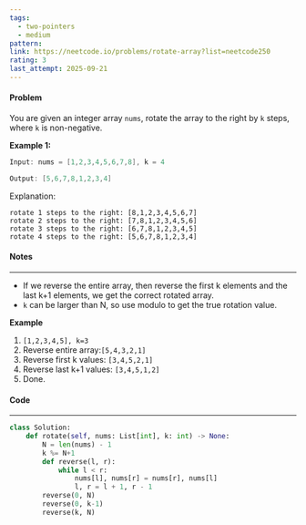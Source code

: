 ```yaml
---
tags:
  - two-pointers
  - medium
pattern:
link: https://neetcode.io/problems/rotate-array?list=neetcode250
rating: 3
last_attempt: 2025-09-21
---
```

#### Problem
You are given an integer array `nums`, rotate the array to the right by `k` steps, where `k` is non-negative.

**Example 1:**

```java
Input: nums = [1,2,3,4,5,6,7,8], k = 4

Output: [5,6,7,8,1,2,3,4]
```

Explanation:  
```
rotate 1 steps to the right: [8,1,2,3,4,5,6,7]  
rotate 2 steps to the right: [7,8,1,2,3,4,5,6]  
rotate 3 steps to the right: [6,7,8,1,2,3,4,5]  
rotate 4 steps to the right: [5,6,7,8,1,2,3,4]
```

#### Notes
---
- If we reverse the entire array, then reverse the first k elements and the last k+1 elements, we get the correct rotated array.
- `k` can be larger than N, so use modulo to get the true rotation value.

**Example**
1. `[1,2,3,4,5], k=3`
2. Reverse entire array:`[5,4,3,2,1]`
3. Reverse first k values: `[3,4,5,2,1]`
4. Reverse last k+1 values: `[3,4,5,1,2]`
5. Done.

#### Code
---

```python
class Solution:
    def rotate(self, nums: List[int], k: int) -> None:
        N = len(nums) - 1
        k %= N+1
        def reverse(l, r):
            while l < r:
                nums[l], nums[r] = nums[r], nums[l]
                l, r = l + 1, r - 1
        reverse(0, N)
        reverse(0, k-1)
        reverse(k, N)
```
